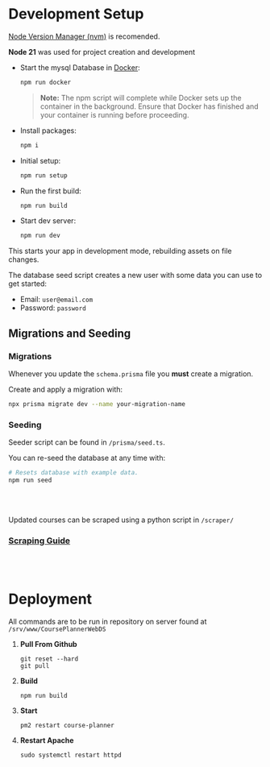 # Development Setup

[Node Version Manager (nvm)](https://github.com/nvm-sh/nvm) is recomended.

**Node 21** was used for project creation and development

- Start the mysql Database in [Docker](https://www.docker.com/get-started):

  ```sh
  npm run docker
  ```

  > **Note:** The npm script will complete while Docker sets up the container in the background. Ensure that Docker has finished and your container is running before proceeding.

- Install packages:

  ```sh
  npm i
  ```

- Initial setup:

  ```sh
  npm run setup
  ```

- Run the first build:

  ```sh
  npm run build
  ```

- Start dev server:

  ```sh
  npm run dev
  ```

This starts your app in development mode, rebuilding assets on file changes.

The database seed script creates a new user with some data you can use to get started:

- Email: `user@email.com`
- Password: `password`

## Migrations and Seeding

### Migrations
Whenever you update the `schema.prisma` file you **must** create a migration.

Create and apply a migration with:
  ```bash
  npx prisma migrate dev --name your-migration-name
  ```
### Seeding

Seeder script can be found in `/prisma/seed.ts`.

You can re-seed the database at any time with:
```bash
# Resets database with example data.
npm run seed
```
<br>
<br>

Updated courses can be scraped using a python script in `/scraper/`
### [Scraping Guide](scraping.md)

<br>
<br>

# Deployment

All commands are to be run in repository on server found at `/srv/www/CoursePlannerWebDS`

1. **Pull From Github**
    ```
    git reset --hard
    git pull
    ```

2. **Build**
    ```
    npm run build
    ```
3. **Start**
    ```
    pm2 restart course-planner
    ```
4. **Restart Apache**
    ```
    sudo systemctl restart httpd
    ```
    
